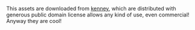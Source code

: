 This assets are downloaded from [kenney](https://kenney.nl), which are distributed with generous public domain license allows any kind of use, even commercial! Anyway they are cool!
